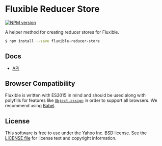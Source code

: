 # Fluxible Reducer Store

[![NPM version](https://badge.fury.io/js/fluxible-reducer-store.svg)](http://badge.fury.io/js/fluxible-reducer-store)
<!--
[![Build Status](https://img.shields.io/travis/yahoo/fluxible.svg)](https://travis-ci.org/yahoo/fluxible)
[![Coverage Status](https://img.shields.io/coveralls/yahoo/fluxible.svg)](https://coveralls.io/r/yahoo/fluxible?branch=master)
[![Dependency Status](https://img.shields.io/david/yahoo/fluxible.svg)](https://david-dm.org/yahoo/fluxible)
[![devDependency Status](https://img.shields.io/david/dev/yahoo/fluxible.svg)](https://david-dm.org/yahoo/fluxible#info=devDependencies)
-->

A helper method for creating reducer stores for Fluxible. 

```bash
$ npm install --save fluxible-reducer-store
```

## Docs

 * [API](https://github.com/yahoo/fluxible/blob/master/packages/fluxible-reducer-store/docs/api/fluxible-reducer-store.md)

## Browser Compatibility

Fluxible is written with ES2015 in mind and should be used along with polyfills
for features like [`Object.assign`][objectAssign] in order to support all 
browsers. We recommend using [Babel][babel].

## License

This software is free to use under the Yahoo Inc. BSD license.
See the [LICENSE file][] for license text and copyright information.

[Promise]: https://developer.mozilla.org/en-US/docs/Web/JavaScript/Reference/Global_Objects/Promise
[objectAssign]: https://developer.mozilla.org/en-US/docs/Web/JavaScript/Reference/Global_Objects/Object/assign
[babel]: https://babeljs.io/
[LICENSE file]: https://github.com/yahoo/fluxible/blob/master/LICENSE.md
